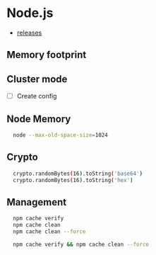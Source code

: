 # Node.js

- [releases](https://nodejs.org/en/download/releases/)

## Memory footprint

## Cluster mode

- [ ] Create config

## Node Memory

```sh
  node --max-old-space-size=1024
```

## Crypto

```sh
  crypto.randomBytes(16).toString('base64')
  crypto.randomBytes(16).toString('hex')
```

## Management

```sh 
  npm cache verify
  npm cache clean
  npm cache clean --force

  npm cache verify && npm cache clean --force
```
